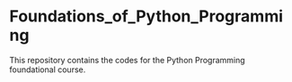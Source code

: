 # Foundations_of_Python_Programming

This repository contains the codes for the Python Programming foundational course.
